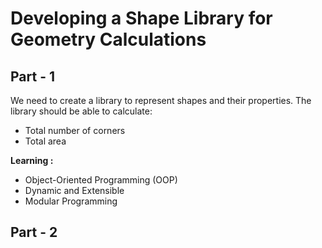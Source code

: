 # Developing a Shape Library for Geometry Calculations

## Part - 1

We need to create a library to represent shapes and their properties. The library should be able to calculate:
- Total number of corners
- Total area

**Learning :**

- Object-Oriented Programming (OOP)
- Dynamic and Extensible
- Modular Programming

## Part - 2